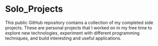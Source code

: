 # Solo_Projects
This public GitHub repository contains a collection of my completed side projects. These are personal projects that I worked on in my free time to explore new technologies, experiment with different programming techniques, and build interesting and useful applications.
